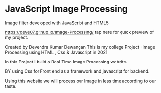 
# JavaScript Image Processing
Image filter developed with JavaScript and HTML5

https://deve07.github.io/Image-Processing/ tap here for quick preview of my project.


Created by Devendra Kumar Dewangan
This is my college Project -Image Processing using HTML , Css & Javascript in 2021

In this Project I build a Real Time Image Processing website.

BY using Css for Front end as a framework and javascript for backend.

Using this website we will process our Image in less time according to our taste.   
